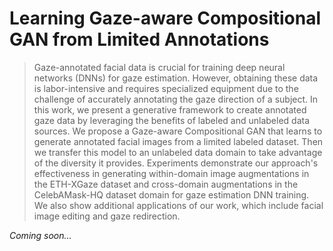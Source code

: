 # Learning Gaze-aware Compositional GAN from Limited Annotations 

> Gaze-annotated facial data is crucial for training deep neural networks (DNNs) for gaze estimation. However, obtaining these data is labor-intensive and requires specialized equipment due to the challenge of accurately annotating the gaze direction of a subject. In this work, we present a generative framework to create annotated gaze data by leveraging the benefits of labeled and unlabeled data sources. We propose a Gaze-aware Compositional GAN that learns to generate annotated facial images from a limited labeled dataset. Then we transfer this model to an unlabeled data domain to take advantage of the diversity it provides. Experiments demonstrate our approach's effectiveness in generating within-domain image augmentations in the ETH-XGaze dataset and cross-domain augmentations in the CelebAMask-HQ dataset domain for gaze estimation DNN training. We also show additional applications of our work, which include facial image editing and gaze redirection.

*Coming soon...*

